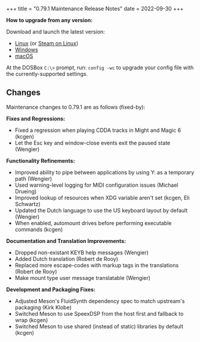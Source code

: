 +++
title = "0.79.1 Maintenance Release Notes"
date = 2022-09-30
+++

**How to upgrade from any version:**

Download and launch the latest version:

- [Linux](/downloads/linux/) (or [Steam on Linux](/downloads/linux#steam))
- [Windows](/downloads/windows/)
- [macOS](/downloads/macos/)

At the DOSBox `C:\>` prompt, run: `config -wc` to upgrade your config file with the currently-supported settings.

## Changes

Maintenance changes to 0.79.1 are as follows (fixed-by):

**Fixes and Regressions:**

- Fixed a regression when playing CDDA tracks in Might and Magic 6 (kcgen)
- Let the Esc key and window-close events exit the paused state (Wengier)

**Functionality Refinements:**

- Improved ability to pipe between applications by using Y: as a temporary path (Wengier)
- Used warning-level logging for MIDI configuration issues (Michael Drueing)
- Improved lookup of resources when XDG variable aren't set (kcgen, Eli Schwartz)
- Updated the Dutch language to use the US keyboard layout by default (Wengier)
- When enabled, automount drives before performing executable commands (kcgen)

**Documentation and Translation Improvements:**

- Dropped non-existant KEYB help messages (Wengier)
- Added Dutch translation (Robert de Rooy)
- Replaced more escape-codes with markup tags in the translations (Robert de Rooy)
- Make mount type user message translatable (Wengier) 

**Development and Packaging Fixes:**

- Adjusted Meson's FluidSynth dependency spec to match upstream's packaging (Kirk Klobe)
- Switched Meson to use SpeexDSP from the host first and fallback to wrap (kcgen)
- Switched Meson to use shared (instead of static) libraries by default (kcgen)
